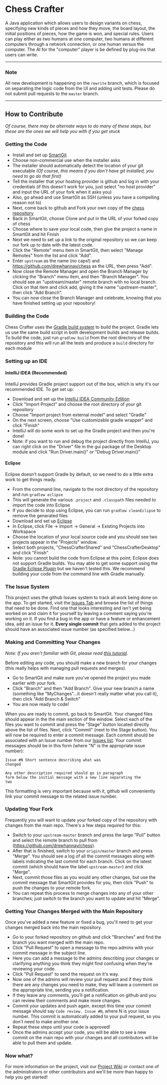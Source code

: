 Chess Crafter
=====
A Java application which allows users to design variants on chess, specifying new kinds of pieces and how they move, the board layout, the initial positions of pieces, how the game is won, and special rules.
Users can play either as two humans at one computer, two humans at different computers through a network connection, or one human versus the computer.
The AI for the "computer" player is be defined by plug-ins that users can write.

---

### Note
All new development is happening on the `rewrite` branch, which is focused on separating the logic code from the UI and adding unit tests. Please do not submit pull requests to the `master` branch.

---

How to Contribute
-----------------

_Of course, there may be alternate ways to do many of these steps, but these are the ones we will help you with if you get stuck_

### Getting the Code
* Install and set up [SmartGit](http://www.syntevo.com/smartgit/index.html)
 * Choose non-commercial use when the installer asks
 * The installer should automatically detect the location of your git executable _(Of course, this means if you don't have git installed, you need to go do that first)_
 * Tell the installer that your hosting provider is github and log in with your credentials (if this doesn't work for you, just select "no host provider" and input the URL of your fork when it asks you)
 * Also, go ahead and use SmartGit as SSH (unless you have a compelling reason not to)
* Next, come back to github and Fork your own copy of the [chess repository](https://github.com/drewhannay/chess)
* Back in SmartGit, choose Clone and put in the URL of your forked copy of chess
 * Choose where to save your local code, then give the project a name in SmartGit and hit Finish
 * Next we need to set up a link to the original repository so we can keep our fork up to date with the latest code.
 * Click the "Remote" menu item in SmartGit, then select "Manage Remotes" from the list and click "Add".
 * Enter <code>upstream</code> as the name (no caps!) and https://github.com/drewhannay/chess as the URL, then press "Add".
 * Now close the Remote Manager and open the Branch Manager by clicking the "Branch" menu item, and then "Branch Manager". You should see an "upstream/master" remote branch with no local branch. Click on that item and click add, giving it the name "upstream-master", then click "Add Branch".
 * You can now close the Branch Manager and celebrate, knowing that you have finished setting up your repository!

### Building the Code
Chess Crafter uses the [Gradle build system](http://www.gradle.org/) to build the project. Gradle lets us use the same build script in both development builds and release builds.
To build the code, just run ```gradlew build``` from the root directory of the repository and this will run all the tests and produce a ```build``` directory for each module

### Setting up an IDE
#### IntelliJ IDEA (Recommended)
IntelliJ provides Gradle project support out of the box, which is why it's our recommended IDE. To get set up:
* Download and set up the [IntelliJ IDEA Community Edition](https://www.jetbrains.com/idea/)
* Click "Import Project" and choose the root directory of your git repository
* Choose "Import project from external model" and select "Gradle"
* On the next screen, choose "Use customizable gradle wrapper" and click "Finish"
* IntelliJ will do some work to set up the Gradle project and then you're done!
* Note: if you want to run and debug the project directly from IntelliJ, you can right click on the "Driver" file in the gui package of the Desktop module and click "Run Driver.main()" or "Debug Driver.main()"

#### Eclipse
Eclipse doesn't support Gradle by default, so we need to do a little extra work to get things ready.
* From the command line, navigate to the root directory of the repository and run ```gradlew eclipse```
 * This will generate the various ```.project``` and ```.classpath``` files needed to import the code into Eclipse
 * If you decide to stop using Eclipse, you can run ```gradlew cleanEclipse``` to remove the generated files
* Download and set up [Eclipse](http://www.eclipse.org/downloads/packages/eclipse-ide-java-developers/lunasr1)
* In Eclipse, click File -> Import -> General -> Existing Projects into Workspace
* Choose the location of your local source code and you should see two projects appear in the "Projects" window.
* Select both projects, "ChessCrafterShared" and "ChessCrafterDesktop" and click "Finish"
* Note: you cannot build the code from Eclipse at this point; Eclipse does not support Gradle builds. You may able to get some support using the [Gradle Eclipse Plugin](https://www.gradle.org/tooling) but we haven't tested this. We recommend building your code from the command line with Gradle manually.

### The Issue System
This project uses the github Issues system to track all work being done on the app.  To get started, visit the [Issues Tab](https://github.com/drewhannay/chess/issues) and browse the list of things that need to be done.  Find one that looks interesting and isn't yet being worked on and claim it for yourself by leaving a comment saying you're working on it.  If you find a bug in the app or have a feature or enhancement idea, add an issue for it. <b>Every single commit</b> that gets added to the project should have an associated issue number (as specified below...)

### Making and Committing Your Changes
_Note: If you aren't familiar with Git, please read [this tutorial](http://git-scm.com/book/en/Git-Basics)._

Before editing any code, you should make a new branch for your changes (this really helps with managing pull requests and merges).

* Go to SmartGit and make sure you've opened the project you made earlier with your fork.
* Click "Branch" and then "Add Branch". Give your new branch a name (something like "MyChanges"...it doesn't really matter what you call it), then click "Add Branch & Switch"
* You are now ready to code!

When you are ready to commit, go back to SmartGit. Your changed files should appear in the the main section of the window.
Select each of the files you want to commit and press the "Stage" button located directly above the list of files.
Next, click "Commit" (next to the Stage button).  You will now be required to enter a commit message.
Each commit should be associated with an Issue number from our [Issues list](https://github.com/drewhannay/chess/issues).
Your commit messages should be in this form (where "N" is the appropriate issue number):

<code>Issue #N Short sentence describing what was changed<br /><br />Any other description required should go in paragraph form below the initial message with a new line separating the two</code>

This formatting is very important because with it, github will conveniently link your commit message to the related issue number.

### Updating Your Fork
Frequently you will want to update your forked copy of the repository with changes from the main repo. There's a few steps required for this:

* Switch to your <code>upstream-master</code> branch and press the large "Pull" button and select the remote branch to pull from (https://github.com/drewhannay/chess).
* After that is finished, switch to your <code>origin/master</code> branch and press "Merge". You should see a log of all the commit messages along with labels indicating the last commit for each branch. Click on the latest commit (which should have the label <code>upstream-master</code>) and click "Merge".
* Next, commit those files as you would any other changes, but use the commit message that SmartGit provides for you, then click "Push" to push the changes to your remote fork.
* You can repeat this process to merge changes into any of your other branches; just switch to the branch you want to update and hit "Merge".

### Getting Your Changes Merged with the Main Repository
Once you've added a new feature or fixed a bug, you'll need to get your changes merged back into the main repository.

* Go to your forked repository on github and click "Branches" and find the branch you want merged with the main repo.
* Click "Pull Request" to open a message to the repo admins with your commit message in the subject line.
 * Here you can add a message to the admins describing your changes or clarifying anything you think they might find confusing when they're reviewing your code.
* Click "Pull Request" to send the request on it's way.
* Now one of the admins will review your pull request and if they think there are any changes you need to make, they will leave a comment on the appropriate line, sending you a notification.
 * If they leave any comments, you'll get a notification on github and you can review their comments and make more changes.
 * Commit your updates and push again, except this time your commit message should say <code>Code review. Issue #N</code>, where N is your issue number. This commit is automatically added to your pull request, so you don't need to make another one.
 * Repeat these steps until your code is approved!
* Once the admins accept your code, you will be able to see a new commit on the main repo with your changes and all contributors will be able to pull them and update.

### Now what?
For more information on the project, visit our [Project Wiki](https://github.com/drewhannay/chess/wiki) or contact one of the administrators or other contributors and we'll be more than happy to help you get started!
